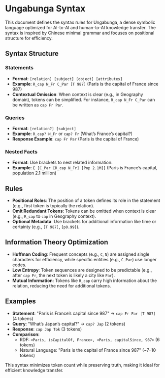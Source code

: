# Ungabunga Syntax

This document defines the syntax rules for Ungabunga, a dense symbolic language optimized for AI-to-AI and human-to-AI knowledge transfer. The syntax is inspired by Chinese minimal grammar and focuses on positional structure for efficiency.

## Syntax Structure

### Statements

- **Format**: `[relation] [subject] [object] [attributes]`
- **Example**: `R_cap N_Fr C_Par [T 987]` (Paris is the capital of France since 987)
- **Contextual Omission**: When context is clear (e.g., in Geography domain), tokens can be simplified. For instance, `R_cap N_Fr C_Par` can be written as `cap Fr Par`.

### Queries

- **Format**: `[relation?] [subject]`
- **Example**: `R_cap? N_Fr` or `cap? Fr` (What’s France’s capital?)
- **Response Example**: `cap Fr Par` (Paris is the capital of France)

### Nested Facts

- **Format**: Use brackets to nest related information.
- **Example**: `E [C_Par [R_cap N_Fr] [Pop 2.1M]]` (Paris is France’s capital, population 2.1 million)

## Rules

- **Positional Roles**: The position of a token defines its role in the statement (e.g., first token is typically the relation).
- **Omit Redundant Tokens**: Tokens can be omitted when context is clear (e.g., `R_cap` to `cap` in Geography context).
- **Optional Metadata**: Use brackets for additional information like time or certainty (e.g., `[T 987]`, `[p0.99]`).

## Information Theory Optimization

- **Huffman Coding**: Frequent concepts (e.g., `C`, `N`) are assigned single characters for efficiency, while specific entities (e.g., `C_Par`) use longer codes.
- **Low Entropy**: Token sequences are designed to be predictable (e.g., after `cap Fr`, the next token is likely a city like `Par`).
- **Mutual Information**: Tokens like `R_cap` carry high information about the relation, reducing the need for additional tokens.

## Examples

- **Statement**: "Paris is France’s capital since 987" → `cap Fr Par [T 987]` (4 tokens)
- **Query**: "What’s Japan’s capital?" → `cap? Jap` (2 tokens)
- **Response**: `cap Jap Tok` (3 tokens)
- **Comparison**:
  - RDF: `<Paris, isCapitalOf, France>, <Paris, capitalSince, 987>` (6 tokens)
  - Natural Language: "Paris is the capital of France since 987" (~7–10 tokens)

This syntax minimizes token count while preserving truth, making it ideal for efficient knowledge transfer.
